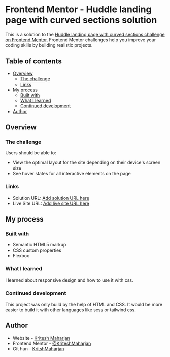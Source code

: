 # Frontend Mentor - Huddle landing page with curved sections solution

This is a solution to the [Huddle landing page with curved sections challenge on Frontend Mentor](https://www.frontendmentor.io/challenges/huddle-landing-page-with-curved-sections-5ca5ecd01e82137ec91a50f2). Frontend Mentor challenges help you improve your coding skills by building realistic projects. 

## Table of contents

- [Overview](#overview)
  - [The challenge](#the-challenge)
  - [Links](#links)
- [My process](#my-process)
  - [Built with](#built-with)
  - [What I learned](#what-i-learned)
  - [Continued development](#continued-development)
- [Author](#author)

## Overview

### The challenge

Users should be able to:

- View the optimal layout for the site depending on their device's screen size
- See hover states for all interactive elements on the page

### Links

- Solution URL: [Add solution URL here](https://your-solution-url.com)
- Live Site URL: [Add live site URL here](https://your-live-site-url.com)

## My process

### Built with

- Semantic HTML5 markup
- CSS custom properties
- Flexbox

### What I learned

I learned about responsive design and how to use it with css.

### Continued development

This project was only build by the help of HTML and CSS. It would be more easier to build it with other languages like scss or tailwind css. 

## Author

- Website - [Kritesh Maharjan](https://www.your-site.com)
- Frontend Mentor - [@KriteshMaharjan](https://www.frontendmentor.io/profile/KriteshMaharjan)
- Git hun - [KritshMaharjan](https://github.com/KriteshMaharjan)

